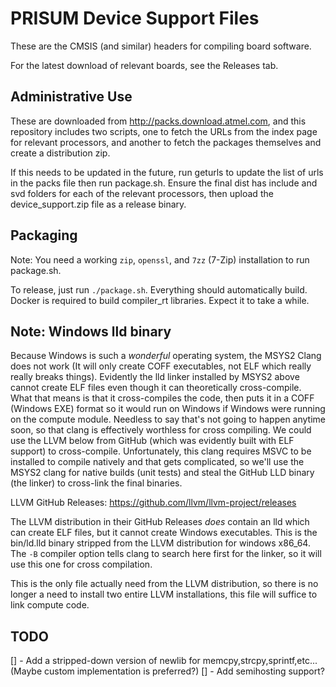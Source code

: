 # PRISUM Device Support Files
These are the CMSIS (and similar) headers for compiling board software. 

For the latest download of relevant boards, see the Releases tab.

## Administrative Use
These are downloaded from http://packs.download.atmel.com, and this repository
includes two scripts, one to fetch the URLs from the index page for relevant processors,
and another to fetch the packages themselves and create a distribution zip.

If this needs to be updated in the future, run geturls to update the list of urls in the packs file
then run package.sh. Ensure the final dist has include and svd folders for each of the relevant processors, 
then upload the device_support.zip file as a release binary.

## Packaging
Note: You need a working `zip`, `openssl`, and `7zz` (7-Zip) installation to run package.sh.

To release, just run `./package.sh`. Everything should automatically build. Docker is required to build compiler_rt libraries. Expect it to take a while.

## Note: Windows lld binary
Because Windows is such a _wonderful_ operating system, the MSYS2 Clang does not work (It will only create COFF executables, not ELF which really really breaks things).
Evidently the lld linker installed by MSYS2 above cannot create ELF files even though it can theoretically cross-compile. What that means is that it cross-compiles the code, then puts it in a COFF (Windows EXE) format so it would run on Windows if Windows were running on the compute module. Needless to say that's not going to happen anytime soon, so that clang is effectively worthless for cross compiling. We could use the LLVM below from GitHub (which was evidently built with ELF support) to cross-compile. Unfortunately, this clang requires MSVC to be installed to compile natively and that gets complicated, so we'll use the MSYS2 clang for native builds (unit tests) and steal the GitHub LLD binary (the linker) to cross-link the final binaries.

LLVM GitHub Releases: <https://github.com/llvm/llvm-project/releases>

The LLVM distribution in their GitHub Releases _does_ contain an lld which can create ELF
files, but it cannot create Windows executables. This is the bin/ld.lld binary stripped from the LLVM distribution for windows x86_64. The `-B` compiler option tells clang to search here first for the linker, so it will use this one for cross compilation.

This is the only file actually need from the LLVM distribution, so there is no longer a need to install two entire LLVM installations, this file will suffice to link compute code.

## TODO
[] - Add a stripped-down version of newlib for memcpy,strcpy,sprintf,etc... (Maybe custom implementation is preferred?)
[] - Add semihosting support?
